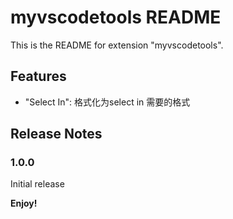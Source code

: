 # myvscodetools README

This is the README for extension "myvscodetools".

## Features
- "Select In": 格式化为select in 需要的格式

## Release Notes

### 1.0.0

Initial release

**Enjoy!**

